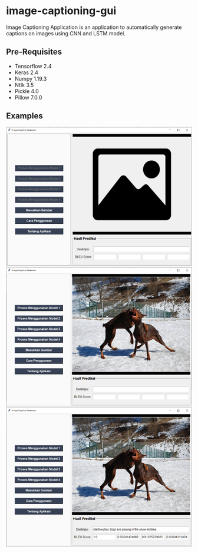 # image-captioning-gui
Image Captioning Application is an application to automatically generate captions on images using CNN and LSTM model.
## Pre-Requisites
- Tensorflow 2.4
- Keras 2.4
- Numpy 1.19.3
- Ntlk 3.5
- Pickle 4.0
- Pillow 7.0.0
## Examples
![alt text](https://github.com/dzikrisyafi/image-captioning-gui/blob/main/examples/img-cap1.png)
![alt text](https://github.com/dzikrisyafi/image-captioning-gui/blob/main/examples/img-cap2.png)
![alt text](https://github.com/dzikrisyafi/image-captioning-gui/blob/main/examples/img-cap3.png)
